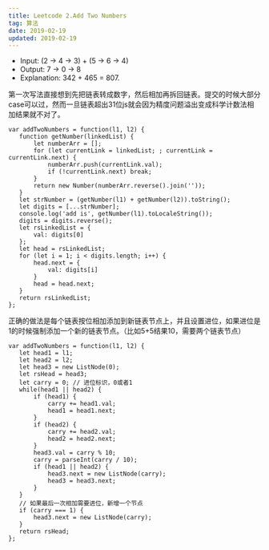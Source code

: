 ```yaml
---
title: Leetcode 2.Add Two Numbers 
tag: 算法
date: 2019-02-19
updated: 2019-02-19
---
```


 * Input: (2 -> 4 -> 3) + (5 -> 6 -> 4)
 * Output: 7 -> 0 -> 8
 * Explanation: 342 + 465 = 807.
 
 第一次写法直接想到先把链表转成数字，然后相加再拆回链表。提交的时候大部分case可以过，然而一旦链表超出31位js就会因为精度问题溢出变成科学计数法相加结果就不对了。
 ```
 var addTwoNumbers = function(l1, l2) {
    function getNumber(linkedList) {
        let numberArr = [];
        for (let currentLink = linkedList; ; currentLink = currentLink.next) {
            numberArr.push(currentLink.val);
            if (!currentLink.next) break;
        }
        return new Number(numberArr.reverse().join(''));
    }
    let strNumber = (getNumber(l1) + getNumber(l2)).toString();
    let digits = [...strNumber];
    console.log('add is', getNumber(l1).toLocaleString());
    digits = digits.reverse();
    let rsLinkedList = {
        val: digits[0]
    };
    let head = rsLinkedList;
    for (let i = 1; i < digits.length; i++) {
        head.next = {
            val: digits[i]
        }
        head = head.next;
    }
    return rsLinkedList;
};
 ```
 正确的做法是每个链表按位相加添加到新链表节点上，并且设置进位，如果进位是1的时候强制添加一个新的链表节点。（比如5+5结果10，需要两个链表节点）
 ```
 var addTwoNumbers = function(l1, l2) {
    let head1 = l1;
    let head2 = l2;
    let head3 = new ListNode(0);
    let rsHead = head3;
    let carry = 0; // 进位标识，0或者1
    while(head1 || head2) {
        if (head1) {
            carry += head1.val;
            head1 = head1.next;
        }
        if (head2) {
            carry += head2.val;
            head2 = head2.next;
        }
        head3.val = carry % 10;
        carry = parseInt(carry / 10);
        if (head1 || head2) {
            head3.next = new ListNode(carry);
            head3 = head3.next;
        }   
    }
    // 如果最后一次相加需要进位，新增一个节点
    if (carry === 1) {
        head3.next = new ListNode(carry);
    }
    return rsHead;
};
 ```
 
